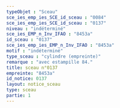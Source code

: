 ```yaml
---
typeObjet : "Sceau"
sce_ies_emp_ies_SCE_id_sceau : "0084"
sce_ies_emp_ies_SCE_id_sceau : "0137"
niveau : "indéterminé"
sce_ies_EMP_n_Inv_IFAO : "8453a"
id_sceau : "0137"
sce_ies_emp_ies_EMP_n_Inv_IFAO : "8453a"
motif : "indéterminé"
type_sceau : "cylindre (empreinte)"
remarque : "avec estampille 84."
title: sceau n°0137
empreinte: "8453a"
id_notice: 0137
layout: notice_sceau
type: sceau
partie: 1
---
```


